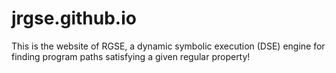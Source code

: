 # jrgse.github.io
This is the website of RGSE, a dynamic symbolic execution (DSE) engine for finding program paths satisfying a given regular property!
